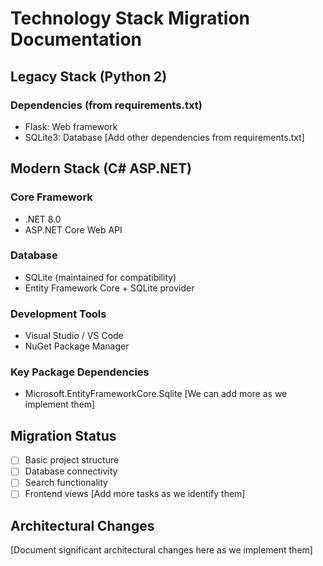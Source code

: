 # Technology Stack Migration Documentation

## Legacy Stack (Python 2)
### Dependencies (from requirements.txt)
- Flask: Web framework
- SQLite3: Database
[Add other dependencies from requirements.txt]

## Modern Stack (C# ASP.NET)
### Core Framework
- .NET 8.0
- ASP.NET Core Web API

### Database
- SQLite (maintained for compatibility)
- Entity Framework Core + SQLite provider

### Development Tools
- Visual Studio / VS Code
- NuGet Package Manager

### Key Package Dependencies
- Microsoft.EntityFrameworkCore.Sqlite
[We can add more as we implement them]

## Migration Status
- [ ] Basic project structure
- [ ] Database connectivity
- [ ] Search functionality
- [ ] Frontend views
[Add more tasks as we identify them]

## Architectural Changes
[Document significant architectural changes here as we implement them]